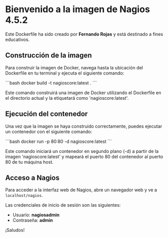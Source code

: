 # Bienvenido a la imagen de Nagios 4.5.2

Este Dockerfile ha sido creado por **Fernando Rojas** y está destinado a fines educativos.

## Construcción de la imagen

Para construir la imagen de Docker, navega hasta la ubicación del Dockerfile en tu terminal y ejecuta el siguiente comando:

\`\`\`bash
docker build -t nagioscore:latest .
\`\`\`

Este comando construirá una imagen de Docker utilizando el Dockerfile en el directorio actual y la etiquetará como 'nagioscore:latest'.

## Ejecución del contenedor

Una vez que la imagen se haya construido correctamente, puedes ejecutar un contenedor con el siguiente comando:

\`\`\`bash
docker run -p 80:80 -d nagioscore:latest
\`\`\`

Este comando iniciará un contenedor en segundo plano (-d) a partir de la imagen 'nagioscore:latest' y mapeará el puerto 80 del contenedor al puerto 80 de tu máquina host.

## Acceso a Nagios

Para acceder a la interfaz web de Nagios, abre un navegador web y ve a `localhost/nagios`. 

Las credenciales de inicio de sesión son las siguientes:
- Usuario: **nagiosadmin**
- Contraseña: **admin**

¡Saludos!
